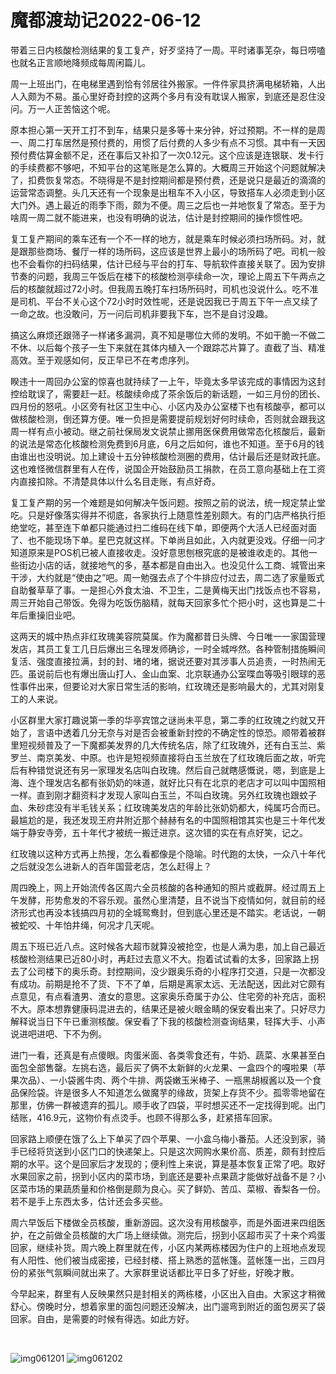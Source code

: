 # 魔都渡劫记2022-06-12

带着三日内核酸检测结果的复工复产，好歹坚持了一周。平时诸事芜杂，每日唠嗑也就名正言顺地降频成每周闲篇儿。

周一上班出门，在电梯里遇到恰有邻居往外搬家。一件件家具挤满电梯轿箱，人出人入颇为不易。虽心里好奇封控的这两个多月有没有耽误人搬家，到底还是忍住没问。万一人正苦恼这个呢。

原本担心第一天开工打不到车，结果只是多等十来分钟，好过预期。不一样的是周一、周二打车居然是预付费的，用惯了后付费的人多少有点不习惯。其中有一天因预付费估算金额不足，还在事后又补扣了一次0.12元。这个应该是连银联、发卡行的手续费都不够吧，不知平台的这笔账是怎么算的。大概周三开始这个问题就解决了，扣费恢复常态。不晓得是不是封控期间都是预付费，还是说只是最近的滴滴的运营常态调整。头几天还有一个现象是出租车不入小区，导致搭车人必须走到小区大门外。遇上最近的雨季下雨，颇为不便。周三之后也一并地恢复了常态。至于为啥周一周二就不能进来，也没有明确的说法，估计是封控期间的操作惯性吧。

复工复产期间的乘车还有一个不一样的地方，就是乘车时候必须扫场所码。对，就是跟那些商场、餐厅一样的场所码，这应该是世界上最小的场所码了吧。司机一般也不会看你的扫码结果，估计已经与平台的打车、导航软件直接关联了。因为安排节奏的问题，我周三午饭后在楼下的核酸检测亭续命一次，理论上周五下午两点之后的核酸就超过72小时。但我周五晚打车扫场所码时，司机也没说什么。吃不准是司机、平台不关心这个72小时时效性呢，还是说因我已于周五下午一点又续了一命之故。也没敢问，万一问后司机非要我下车，岂不是自讨没趣。

搞这么麻烦还跟筛子一样诸多漏洞，真不知是哪位大师的发明。不如干脆一不做二不休、以后每个孩子一生下来就在其体内植入一个跟踪芯片算了。直截了当、精准高效。至于观感如何，反正早已不在考虑序列。

睽违十一周回办公室的惊喜也就持续了一上午，毕竟太多早该完成的事情因为这封控给耽误了，需要赶一赶。核酸续命成了茶余饭后的新话题，一如三月份的团长、四月份的怒吼。小区旁有社区卫生中心、小区内及办公室楼下也有核酸亭，都可以做核酸检测，倒还算方便。唯一负担是需要提前规划好何时续命，否则就会跟我这周一样有点小被动。继之前社保局发文说禁止挪用医保费用做常态化核酸后，最新的说法是常态化核酸检测免费到6月底，6月之后如何，谁也不知道。至于6月的钱由谁出也没明说。加上建设十五分钟核酸检测圈的费用，估计最后还是财政托底。这也难怪微信群里有人在传，说国企开始鼓励员工捐款，在员工意向基础上在工资内直接扣除。不清楚具体以什么名目走账，有点好奇。

复工复产期的另一个难题是如何解决午饭问题。按照之前的说法，统一规定禁止堂吃。只是好像落实得并不彻底，各家执行上随意性差别颇大。有的门店严格执行拒绝堂吃，甚至连下单都只能通过扫二维码在线下单，即便两个大活人已经面对面了、也不能现场下单。星巴克就这样。下单尚且如此，入内就更没戏。仔细一问才知道原来是POS机已被人直接收走。没好意思刨根究底的是被谁收走的。其他一些街边小店的话，就接地气的多，基本都是自由出入。也没见什么工商、城管出来干涉，大约就是“使由之”吧。周一勉强去点了个牛排应付过去，周二选了家量贩式自助餐草草了事。一是担心外食太油、不卫生，二是黄梅天出门找饭点也不容易，周三开始自己带饭。免得为吃饭伤脑精，就每天回家多忙个把小时，这也算是二十年后重操旧业吧。

这两天的城中热点非红玫瑰美容院莫属。作为魔都昔日头牌、今日唯一一家国营理发店，其员工复工几日后爆出三名理发师确诊，一时全城哗然。各种管制措施瞬间复活、强度直接拉满，封的封、堵的堵，据说还要对其涉事人员追责，一时热闹无匹。虽说前后也有爆出唐山打人、金山血案、北京联通办公室喋血等吸引眼球的恶性事件出来，但要论对大家日常生活的影响，红玫瑰还是影响最大的，尤其对刚复工的人来说。

小区群里大家打趣说第一季的华亭宾馆之谜尚未平息，第二季的红玫瑰之约就又开始了，言语中透着几分无奈与对是否会被重新封控的不确定性的惊恐。顺带着被群里短视频普及了一下魔都美发界的几大传统名店，除了红玫瑰外，还有白玉兰、紫罗兰、南京美发、中原。也许是短视频直接将白玉兰放在了红玫瑰后面之故，听完后有种错觉说还有另一家理发名店叫白玫瑰。然后自己就瞎感慨说，嗯，到底是上海、连个理发店名都有张奶奶的味道，就好比只有在北京的老店才可以叫中国照相一样。直到刚才翻资料才发现人家叫白玉兰，不叫白玫瑰。另外红玫瑰也跟蚊子血、朱砂痣没有半毛钱关系；红玫瑰美发店的年龄比张奶奶都大，纯属巧合而已。最尴尬的是，我还发现王府井附近那个赫赫有名的中国照相馆其实也是三十年代发端于静安寺旁，五十年代才被统一搬迁进京。这次错的实在有点好笑，记之。

红玫瑰以这种方式再上热搜，怎么看都像是个隐喻。时代跑的太快，一众八十年代之后就没怎么进新人的百年国营老店，怎么赶得上？

周四晚上，网上开始流传各区周六全员核酸的各种通知的照片或截屏。经过周五上午发酵，形势愈发的不容乐观。虽然心里清楚，且不说当下疫情如何，就目前的经济形式也再没本钱搞四月初的全城鸳鸯封，但到底心里还是不踏实。老话说，一朝被蛇咬、十年怕井绳，何况才几天呢。

周五下班已近八点。这时候各大超市就算没被抢空，也是人满为患，加上自己最近核酸检测结果已近80小时，再赶过去意义不大。抱着试试看的太多，回家路上拐去了公司楼下的奥乐奇。封控期间，没少跟奥乐奇的小程序打交道，只是一次都没有成功。前期是抢不了货、下不了单，后期是离家太远、无法配送，因此对它颇有点意见，有点看渣男、渣女的意思。这家奥乐奇属于办公、住宅旁的补充店，面积不大。原本想靠健康码混进去的，结果还是被火眼金睛的保安看出来了。只好尽力解释说当日下午已重测核酸。保安看了下我的核酸检测查询结果，轻挥大手、小声说进吧进吧、下不为例。

进门一看，还真是有点傻眼。肉蛋米面、各类零食还有，牛奶、蔬菜、水果甚至白面包全部售罄。左挑右选，最后买了俩不太新鲜的火龙果、一盒四个的嘎啦果（苹果次品）、一小袋酱牛肉、两个牛排、两袋嫩玉米棒子、一瓶黑胡椒酱以及一个食品保险袋。许是很多人不知道怎么做魔芋的缘故，货架上存货不少。孤零零地留在那里，仿佛一群被遗弃的孤儿。顺手收了四袋，平时想买还不一定找得到呢。出门结账，416.9元，这物价有点烫手。也顾不得那么多，赶紧搭车回家。

回家路上顺便在饿了么上下单买了四个苹果、一小盒乌梅小番茄。人还没到家，骑手已经将货送到小区门口的快递架上。只是这次网购水果价高、质差，颇有封控后期的水平。这个是回家后才发现的；便利性上来说，算是基本恢复正常了吧。取好水果回家之前，拐到小区内的菜市场，到底还是要补点果蔬才能做好战备不是？小区菜市场的果蔬质量和价格倒是颇为良心。买了鲜奶、苦瓜、菜椒、香梨各一份。若不是手上东西太多，估计还会多买些。

周六早饭后下楼做全员核酸，重新游园。这次没有用核酸亭，而是外面进来四组医护，在之前做全员核酸的大广场上继续做。测完后，拐到小区超市买了十来个鸡蛋回家，继续补货。周六晚上群里就在传，小区内某两栋楼因为住户的上班地点发现有人阳性、他们被当成密接，已经封楼、搭上熟悉的蓝帐篷。蓝帐篷一出，三四月份的紧张气氛瞬间就出来了。大家群里说话都比平日多了好些，好晚才散。

今早起来，群里有人反映果然只是封相关的两栋楼，小区出入自由。大家这才稍微舒心。傍晚时分，想着家里的面包问题还没解决，出门遛弯到附近的面包房买了袋回家。自由，是需要的时候有得选。如此方好。

​

<img decoding="async" src="https://i0.wp.com/s2.loli.net/2022/06/12/NAvticDQU1JyYfx.jpg?w=640&#038;ssl=1" alt="img061201" data-recalc-dims="1" />  
<img decoding="async" src="https://i0.wp.com/s2.loli.net/2022/06/12/1B5elwmq43tcCdK.jpg?w=640&#038;ssl=1" alt="img061202" data-recalc-dims="1" />
